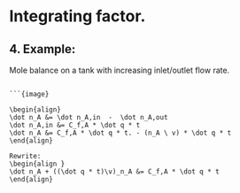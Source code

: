 # Integrating factor.  

## 4. Example: 
Mole balance on a tank with increasing inlet/outlet flow rate. 
````{example} 

```{image}

\begin{align}
\dot n_A &= \dot n_A,in  -  \dot n_A,out
\dot n_A,in &= C_f,A * \dot q * t
\dot n_A &= C_f,A * \dot q * t. - (n_A \ v) * \dot q * t
\end{align}

Rewrite: 
\begin{align }
\dot n_A + ((\dot q * t)\v)_n_A &= C_f,A * \dot q * t
\end{align}